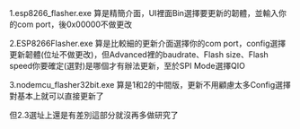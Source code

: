 1.esp8266_flasher.exe 算是精簡介面，UI裡面Bin選擇要更新的韌體，並輸入你的com port，後0x00000不做更改

2.ESP8266Flasher.exe 算是比較細的更新介面選擇你的com port，config選擇更新韌體(位址不做更改)，但Advanced裡的baudrate、Flash size、Flash speed你要確定(選對)是哪個才有辦法更新，至於SPI Mode選擇QIO

3.nodemcu_flasher32bit.exe 算是1和2的中間版，更新不用顧慮太多Config選擇對基本上就可以直接更新了

但2.3選址上還是有差別這部分就沒再多做研究了